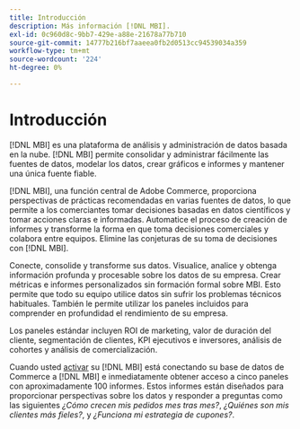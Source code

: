 ```yaml
---
title: Introducción
description: Más información [!DNL MBI].
exl-id: 0c960d8c-9bb7-429e-a88e-21678a77b710
source-git-commit: 14777b216bf7aaeea0fb2d0513cc94539034a359
workflow-type: tm+mt
source-wordcount: '224'
ht-degree: 0%

---
```


# Introducción

[!DNL MBI] es una plataforma de análisis y administración de datos basada en la nube. [!DNL MBI] permite consolidar y administrar fácilmente las fuentes de datos, modelar los datos, crear gráficos e informes y mantener una única fuente fiable.

[!DNL MBI], una función central de Adobe Commerce, proporciona perspectivas de prácticas recomendadas en varias fuentes de datos, lo que permite a los comerciantes tomar decisiones basadas en datos científicos y tomar acciones claras e informadas. Automatice el proceso de creación de informes y transforme la forma en que toma decisiones comerciales y colabora entre equipos. Elimine las conjeturas de su toma de decisiones con [!DNL MBI].

Conecte, consolide y transforme sus datos. Visualice, analice y obtenga información profunda y procesable sobre los datos de su empresa. Crear métricas e informes personalizados sin formación formal sobre MBI. Esto permite que todo su equipo utilice datos sin sufrir los problemas técnicos habituales. También le permite utilizar los paneles incluidos para comprender en profundidad el rendimiento de su empresa.

Los paneles estándar incluyen ROI de marketing, valor de duración del cliente, segmentación de clientes, KPI ejecutivos e inversores, análisis de cohortes y análisis de comercialización.

Cuando usted [activar](../getting-started/onpremise-activation.md) su [!DNL MBI] está conectando su base de datos de Commerce a [!DNL MBI] e inmediatamente obtener acceso a cinco paneles con aproximadamente 100 informes. Estos informes están diseñados para proporcionar perspectivas sobre los datos y responder a preguntas como las siguientes *¿Cómo crecen mis pedidos mes tras mes?*, *¿Quiénes son mis clientes más fieles?*, y *¿Funciona mi estrategia de cupones?*.
